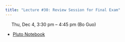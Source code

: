 ```yaml
---
title: "Lecture #30: Review Session for Final Exam"
---
```


&nbsp;&nbsp;&nbsp;&nbsp;&nbsp;Thu, Dec 4, 3:30 pm – 4:45 pm (Bo Guo)

- [Pluto Notebook](../pluto_notebooks/Lec30_review_session.html) 